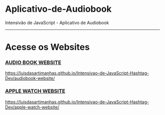 # Aplicativo-de-Audiobook
Intensivão de JavaScript - Aplicativo de Audiobook

---
# Acesse os Websites
### [AUDIO BOOK WEBSITE](https://luisdasartimanhas.github.io/Intensivao-de-JavaScript-Hashtag-Dev/audiobook-website/)
https://luisdasartimanhas.github.io/Intensivao-de-JavaScript-Hashtag-Dev/audiobook-website/

### [APPLE WATCH WEBSITE](https://luisdasartimanhas.github.io/Intensivao-de-JavaScript-Hashtag-Dev/apple-watch-website/)
https://luisdasartimanhas.github.io/Intensivao-de-JavaScript-Hashtag-Dev/apple-watch-website/
